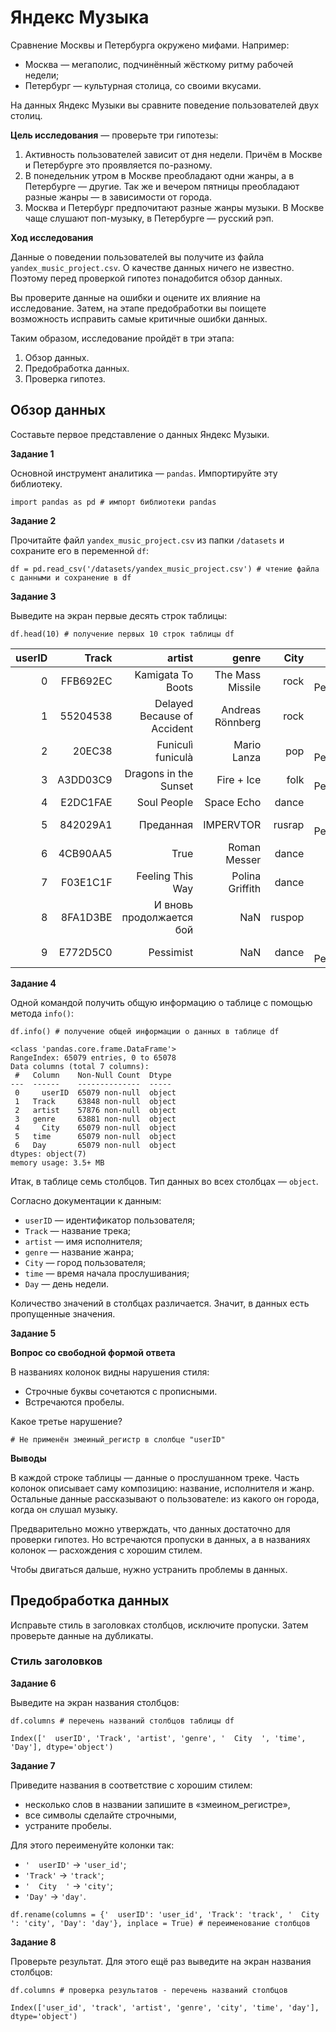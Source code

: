 # Яндекс Музыка

Сравнение Москвы и Петербурга окружено мифами. Например:
 * Москва — мегаполис, подчинённый жёсткому ритму рабочей недели;
 * Петербург — культурная столица, со своими вкусами.

На данных Яндекс Музыки вы сравните поведение пользователей двух столиц.

**Цель исследования** — проверьте три гипотезы:
1. Активность пользователей зависит от дня недели. Причём в Москве и Петербурге это проявляется по-разному.
2. В понедельник утром в Москве преобладают одни жанры, а в Петербурге — другие. Так же и вечером пятницы преобладают разные жанры — в зависимости от города. 
3. Москва и Петербург предпочитают разные жанры музыки. В Москве чаще слушают поп-музыку, в Петербурге — русский рэп.

**Ход исследования**

Данные о поведении пользователей вы получите из файла `yandex_music_project.csv`. О качестве данных ничего не известно. Поэтому перед проверкой гипотез понадобится обзор данных. 

Вы проверите данные на ошибки и оцените их влияние на исследование. Затем, на этапе предобработки вы поищете возможность исправить самые критичные ошибки данных.
 
Таким образом, исследование пройдёт в три этапа:
 1. Обзор данных.
 2. Предобработка данных.
 3. Проверка гипотез.

## Обзор данных

Составьте первое представление о данных Яндекс Музыки.

**Задание 1**

Основной инструмент аналитика — `pandas`. Импортируйте эту библиотеку.
```
import pandas as pd # импорт библиотеки pandas
```
**Задание 2**

Прочитайте файл `yandex_music_project.csv` из папки `/datasets` и сохраните его в переменной `df`:
```
df = pd.read_csv('/datasets/yandex_music_project.csv') # чтение файла с данными и сохранение в df
```
**Задание 3**


Выведите на экран первые десять строк таблицы:
```
df.head(10) # получение первых 10 строк таблицы df
```
| userID |    Track |                      artist |            genre |   City |             time |      Day |           |
|-------:|---------:|----------------------------:|-----------------:|-------:|-----------------:|---------:|-----------|
|    0   | FFB692EC | Kamigata To Boots           | The Mass Missile | rock   | Saint-Petersburg | 20:28:33 | Wednesday |
|    1   | 55204538 | Delayed Because of Accident | Andreas Rönnberg | rock   | Moscow           | 14:07:09 | Friday    |
|    2   | 20EC38   | Funiculì funiculà           | Mario Lanza      | pop    | Saint-Petersburg | 20:58:07 | Wednesday |
|    3   | A3DD03C9 | Dragons in the Sunset       | Fire + Ice       | folk   | Saint-Petersburg | 08:37:09 | Monday    |
|    4   | E2DC1FAE | Soul People                 | Space Echo       | dance  | Moscow           | 08:34:34 | Monday    |
|    5   | 842029A1 | Преданная                   | IMPERVTOR        | rusrap | Saint-Petersburg | 13:09:41 | Friday    |
|    6   | 4CB90AA5 | True                        | Roman Messer     | dance  | Moscow           | 13:00:07 | Wednesday |
|    7   | F03E1C1F | Feeling This Way            | Polina Griffith  | dance  | Moscow           | 20:47:49 | Wednesday |
|    8   | 8FA1D3BE | И вновь продолжается бой    | NaN              | ruspop | Moscow           | 09:17:40 | Friday    |
|    9   | E772D5C0 | Pessimist                   | NaN              | dance  | Saint-Petersburg | 21:20:49 | Wednesday |

**Задание 4**


Одной командой получить общую информацию о таблице c помощью метода `info()`:
```
df.info() # получение общей информации о данных в таблице df
```
```
<class 'pandas.core.frame.DataFrame'>
RangeIndex: 65079 entries, 0 to 65078
Data columns (total 7 columns):
 #   Column    Non-Null Count  Dtype 
---  ------    --------------  ----- 
 0     userID  65079 non-null  object
 1   Track     63848 non-null  object
 2   artist    57876 non-null  object
 3   genre     63881 non-null  object
 4     City    65079 non-null  object
 5   time      65079 non-null  object
 6   Day       65079 non-null  object
dtypes: object(7)
memory usage: 3.5+ MB
```
Итак, в таблице семь столбцов. Тип данных во всех столбцах — `object`.

Согласно документации к данным:
* `userID` — идентификатор пользователя;
* `Track` — название трека;  
* `artist` — имя исполнителя;
* `genre` — название жанра;
* `City` — город пользователя;
* `time` — время начала прослушивания;
* `Day` — день недели.

Количество значений в столбцах различается. Значит, в данных есть пропущенные значения.

**Задание 5**

**Вопрос со свободной формой ответа**

В названиях колонок видны нарушения стиля:
* Строчные буквы сочетаются с прописными.
* Встречаются пробелы.

Какое третье нарушение?
```
# Не применён змеиный_регистр в слолбце "userID"
```
**Выводы**

В каждой строке таблицы — данные о прослушанном треке. Часть колонок описывает саму композицию: название, исполнителя и жанр. Остальные данные рассказывают о пользователе: из какого он города, когда он слушал музыку. 

Предварительно можно утверждать, что данных достаточно для проверки гипотез. Но встречаются пропуски в данных, а в названиях колонок — расхождения с хорошим стилем.

Чтобы двигаться дальше, нужно устранить проблемы в данных.

## Предобработка данных
Исправьте стиль в заголовках столбцов, исключите пропуски. Затем проверьте данные на дубликаты.

### Стиль заголовков

**Задание 6**

Выведите на экран названия столбцов:
```
df.columns # перечень названий столбцов таблицы df
```
```
Index(['  userID', 'Track', 'artist', 'genre', '  City  ', 'time', 'Day'], dtype='object')
```
**Задание 7**


Приведите названия в соответствие с хорошим стилем:
* несколько слов в названии запишите в «змеином_регистре»,
* все символы сделайте строчными,
* устраните пробелы.

Для этого переименуйте колонки так:
* `'  userID'` → `'user_id'`;
* `'Track'` → `'track'`;
* `'  City  '` → `'city'`;
* `'Day'` → `'day'`.
```
df.rename(columns = {'  userID': 'user_id', 'Track': 'track', '  City  ': 'city', 'Day': 'day'}, inplace = True) # переименование столбцов
```
**Задание 8**


Проверьте результат. Для этого ещё раз выведите на экран названия столбцов:
```
df.columns # проверка результатов - перечень названий столбцов
```
```
Index(['user_id', 'track', 'artist', 'genre', 'city', 'time', 'day'], dtype='object')
```
